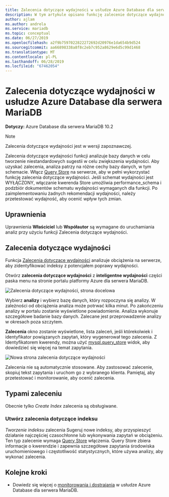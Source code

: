 ```yaml
---
title: Zalecenia dotyczące wydajności w usłudze Azure Database dla serwera MariaDB
description: W tym artykule opisano funkcję zalecenie dotyczące wydajności w usłudze Azure Database dla serwera MariaDB
author: ajlam
ms.author: andrela
ms.service: mariadb
ms.topic: conceptual
ms.date: 06/27/2019
ms.openlocfilehash: a2f9b7597022822272692d20976e1da654b9d524
ms.sourcegitcommit: aa66898338a8f8c2eb7c952a8629e6d5c99d1468
ms.translationtype: MT
ms.contentlocale: pl-PL
ms.lasthandoff: 06/28/2019
ms.locfileid: "67462054"
---
```

# <a name="performance-recommendations-in-azure-database-for-mariadb"></a>Zalecenia dotyczące wydajności w usłudze Azure Database dla serwera MariaDB

**Dotyczy:** Azure Database dla serwera MariaDB 10.2

> [!NOTE]
> Zalecenia dotyczące wydajności jest w wersji zapoznawczej.

Zalecenia dotyczące wydajności funkcji analizuje bazy danych w celu tworzenie niestandardowych sugestii w celu zwiększenia wydajności. Aby uzyskać zalecenia, analiza patrzy na różne cechy bazy danych, w tym schemacie. Włącz [Query Store](concepts-query-store.md) na serwerze, aby w pełni wykorzystać funkcję zalecenia dotyczące wydajności. Jeśli schemat wydajności jest WYŁĄCZONY, włączanie kwerenda Store umożliwia performance_schema i podzbiór dokumentów schematu wydajności wymaganych dla funkcji. Po zaimplementowaniu żadnych rekomendacji wydajności, należy przetestować wydajność, aby ocenić wpływ tych zmian.

## <a name="permissions"></a>Uprawnienia

Uprawnienia **Właściciel** lub **Współautor** są wymagane do uruchamiania analiz przy użyciu funkcji Zalecenia dotyczące wydajności.

## <a name="performance-recommendations"></a>Zalecenia dotyczące wydajności

Funkcja [Zalecenia dotyczące wydajności](concepts-performance-recommendations.md) analizuje obciążenia na serwerze, aby zidentyfikować indeksy z potencjałem poprawy wydajności.

Otwórz **zalecenia dotyczące wydajności** z **inteligentne wydajności** części paska menu na stronie portalu platformy Azure dla serwera MariaDB.

![Zalecenia dotyczące wydajności, strona docelowa](./media/concepts-performance-recommendations/performance-recommendations-page.png)

Wybierz **analizy** i wybierz bazę danych, który rozpoczyna się analizy. W zależności od obciążenia analiza może potrwać kilka minut. Po zakończeniu analizy w portalu zostanie wyświetlone powiadomienie. Analiza wykonuje szczegółowe badanie bazy danych. Zalecane jest przeprowadzenie analizy w okresach poza szczytem.

**Zalecenia** okno zostanie wyświetlone, lista zaleceń, jeśli którekolwiek i identyfikator powiązanych zapytań, który wygenerował tego zalecenia. Z Identyfikatorem kwerendy, można użyć [mysql.query_store](concepts-query-store.md#mysqlquery_store) widok, aby dowiedzieć się więcej na temat zapytania.

![Nowa strona zalecenia dotyczące wydajności](./media/concepts-performance-recommendations/performance-recommendations-result.png)

Zalecenia nie są automatycznie stosowane. Aby zastosować zalecenie, skopiuj tekst zapytania i uruchom go z wybranego klienta. Pamiętaj, aby przetestować i monitorowanie, aby ocenić zalecenia.

## <a name="recommendation-types"></a>Typami zaleceniu

Obecnie tylko *Create Index* zalecenia są obsługiwane.

### <a name="create-index-recommendations"></a>Utwórz zalecenia dotyczące indeksu

*Tworzenie indeksu* zalecenia Sugeruj nowe indeksy, aby przyspieszyć działanie najczęściej czasochłonne lub wykonywania zapytań w obciążeniu. Ten typ zalecenie wymaga [Query Store](concepts-query-store.md) włączenia. Query Store zbiera informacje o kwerendzie i zapewnia szczegółowe zapytania środowiska uruchomieniowego i częstotliwość statystycznych, które używa analizy, aby wykonać zalecenia.

## <a name="next-steps"></a>Kolejne kroki

- Dowiedz się więcej o [monitorowania i dostrajania](concepts-monitoring.md) w usłudze Azure Database dla serwera MariaDB.